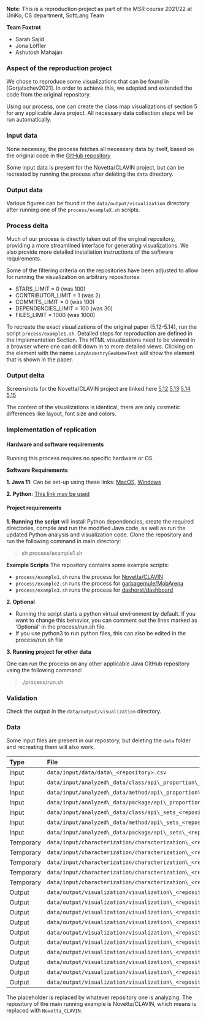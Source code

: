 **Note**: This is a reproduction project as part of the MSR course 2021/22 at UniKo, CS department, SoftLang Team

**Team Foxtrot**
- Sarah Sajid
- Jona Löffler
- Ashutosh Mahajan

### **Aspect of the reproduction project**
We chose to reproduce some visualizations that can be found in
[Gorjatschev2021]. In order to achieve this, we adapted and extended the code
from the original repository.

Using our process, one can create the class map visualizations of section 5 for
any applicable Java project. All necessary data collection steps will be run
automatically.

### **Input data**
None necessay, the process fetches all necessary data by itself, based on the
original code in the [GitHub
repository](https://github.com/gorjatschev/applying-apis)

Some input data is present for the Novetta/CLAVIN project, but can be recreated
by running the process after deleting the `data` directory.

### **Output data**
Various figures can be found in the `data/output/visualization` directory after
running one of the `process/exampleX.sh` scripts.

### **Process delta**
Much of our process is directly taken out of the original repository, providing
a more streamlined interface for generating visualizations. We also provide more
detailed installation instructions of the software requirements.

Some of the filtering criteria on the repositories have been adjusted to allow
for running the visualization on arbitrary repositories:
- STARS\_LIMIT = 0 (was 100)
- CONTRIBUTOR\_LIMIT = 1 (was 2)
- COMMITS\_LIMIT = 0 (was 100)
- DEPENDENCIES\_LIMIT = 100 (was 30)
- FILES\_LIMIT = 1000 (was 1000)

To recreate the exact visualizations of the original paper (5.12-5.14), run the
script `process/example1.sh`. Detailed steps for reproduction are defined in the Implementation Section. The HTML visualizations need to be viewed in a
browser where one can drill down in to more detailed views. Clicking on the
element with the name `LazyAncestryGeoNameTest` will show the element that is
shown in the paper.

### **Output delta**
Screenshots for the Novetta/CLAVIN project are linked here
[5.12](data/output/visualiation/512.png)
[5.13](data/output/visualiation/513.png)
[5.14](data/output/visualiation/514.png)
[5.15](data/output/visualiation/515.png)

The content of the visualizations is identical, there are only cosmetic
differences like layout, font size and colors.


### **Implementation of replication**

#### **Hardware and software requirements**
Running this process requires no specific hardware or OS.

**Software Requirements**

**1. Java 11**: Can be set-up using these links: [MacOS](https://docs.oracle.com/en/java/javase/11/install/installation-jdk-macos.html#GUID-2FE451B0-9572-4E38-A1A5-568B77B146DE), [Windows](https://docs.oracle.com/en/java/javase/11/install/installation-jdk-microsoft-windows-platforms.html#GUID-C11500A9-252C-46FE-BB17-FC5A9528EAEB)

**2. Python**: [This link may be used](https://python.land/installing-python)


#### **Project requirements**

**1. Running the script** will install Python dependencies, create the required directories, compile and run the modified Java code, as well as run the
updated Python analysis and visualization code. Clone the repository and run the following command in main directory:
> sh process/example1.sh

**Example Scripts**
The repository contains some example scripts:
- `process/example1.sh` runs the process for [Novetta/CLAVIN](https://github.com/Novetta/CLAVIN)
- `process/example2.sh` runs the process for [garbagemule/MobArena](https://github.com/garbagemule/MobArena)
- `process/example3.sh` runs the process for [dashorst/dashboard](https://github.com/dashorst/dashboard)

**2. Optional**
- Running the script starts a python virtual environment by default. If you want to change this behavior, you can comment out the lines marked as 'Optional' in the process/run.sh file.
- If you use python3 to run python files, this can also be edited in the process/run.sh file

**3. Running project for other data**

One can run the process on any other applicable Java GitHub repository using the
following command:

> ./process/run.sh <repository> <dependency1> <dependency2>


### **Validation**
Check the output in the `data/output/visualization` directory.

  
### **Data**
Some input files are present in our repostory, but deleting the `data` folder
and recreating them will also work.

| Type      | File                                                                                           |
|:--------- |:---------------------------------------------------------------------------------------------- |
| Input     | `data/input/data/data\_<repository>.csv`                                                       |
| Input     | `data/input/analyzed\_data/class/api\_proportion\_class\_<repository>.csv`                     |
| Input     | `data/input/analyzed\_data/method/api\_proportion\_method<repository>.csv`                     |
| Input     | `data/input/analyzed\_data/package/api\_proportion\_package<repository>.csv`                   |
| Input     | `data/input/analyzed\_data/class/api\_sets_<repository>.csv`                                   |
| Input     | `data/input/analyzed\_data/method/api\_sets_<repository>.csv`                                  |
| Input     | `data/input/analyzed\_data/package/api\_sets\_<repository>.csv`                                |
| Temporary | `data/input/characterization/characterization\_<repository>\_api.csv`                          |
| Temporary | `data/input/characterization/characterization\_<repository>\_mcrCategories.csv`                |
| Temporary | `data/input/characterization/characterization\_<repository>\_mcrCategories\_with\_dep.csv`     |
| Temporary | `data/input/characterization/characterization\_<repository>\_mcrTags.csv`                      |
| Temporary | `data/input/characterization/characterization\_<repository>\_mcrTags\_with\_dep.csv`           |
| Output    | `data/output/visualization/visualization\_<repository>\_method\_api.html`                      |
| Output    | `data/output/visualization/visualization\_<repository>\_method\_api.pdf`                       |
| Output    | `data/output/visualization/visualization\_<repository>\_method\_mcrCategories.html`            |
| Output    | `data/output/visualization/visualization\_<repository>\_method\_mcrCategories.pdf`             |
| Output    | `data/output/visualization/visualization\_<repository>\_method\_mcrCategories\_with\_dep.htm`l |
| Output    | `data/output/visualization/visualization\_<repository>\_method\_mcrCategories\_with\_dep.pdf`  |
| Output    | `data/output/visualization/visualization\_<repository>\_method\_mcrTags.html`                  |
| Output    | `data/output/visualization/visualization\_<repository>\_method\_mcrTags.pdf`                   |
| Output    | `data/output/visualization/visualization\_<repository>\_method\_mcrTags\_with\_dep.html`       |
| Output    | `data/output/visualization/visualization\_<repository>\_method\_mcrTags\_with\_dep.pdf`        |

The placeholder <repository> is replaced by whatever repository one is analyzing.
The repository of the main running example is Novetta/CLAVIN, which means
<placeholder> is replaced with `Novetta_CLAVIN`.
